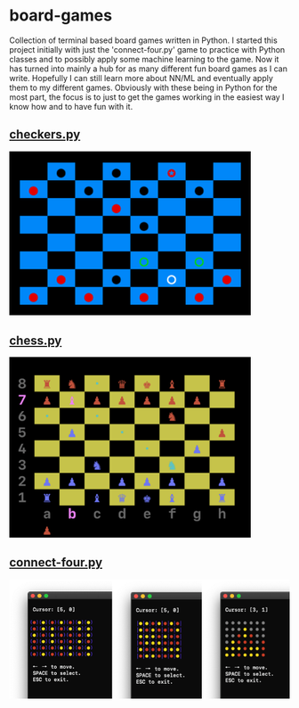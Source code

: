 # board-games

Collection of terminal based board games written in Python. I started this project initially with just the 'connect-four.py' game to practice with Python classes and to possibly apply some machine learning to the game. Now it has turned into mainly a hub for as many different fun board games as I can write. Hopefully I can still learn more about NN/ML and eventually apply them to my different games. Obviously with these being in Python for the most part, the focus is to just to get the games working in the easiest way I know how and to have fun with it.

## [checkers.py](https://github.com/956MB/checkers.py)

<img width="434" src="https://raw.githubusercontent.com/956MB/checkers.py/master/screenshots/blue.png?token=GHSAT0AAAAAABUQFFSGA52CIYRXN547CH5OYUEX6HQ">

## [chess.py](https://github.com/956MB/chess.py)

<img width="434" src="https://raw.githubusercontent.com/956MB/chess.py/master/screenshots/chess.png?token=GHSAT0AAAAAABUQFFSHK5632D3QNV4ERWRKYUEX4CA">

## [connect-four.py](https://github.com/956MB/connect-four.py)

<img width="900" src="https://raw.githubusercontent.com/956MB/connect-four.py/master/screenshots/looks.png?token=GHSAT0AAAAAABUQFFSGPPLFLG2BUPHE3CO2YUEX2TA">